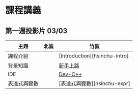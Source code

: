 # 課程講義

## 第一週投影片 03/03
| 主題   | 北區                | 竹區                |
| ---- | ----------------- | ----------------- |
| 課程介紹 | | [Introduction][hsinchu-intro]
| 背景知識 | | [新手上路][hsinchu-background]
| IDE | | [Dev-C++][hsinchu-devcpp]
| 表達式與變數 | | [表達式與變數][hsinchu-expr]

[hsinchu-background]: https://hackmd.io/p/B1Bxjd8uM#/
[hsinchu-devcpp]: https://hackmd.io/p/SJc__yPuz#/
